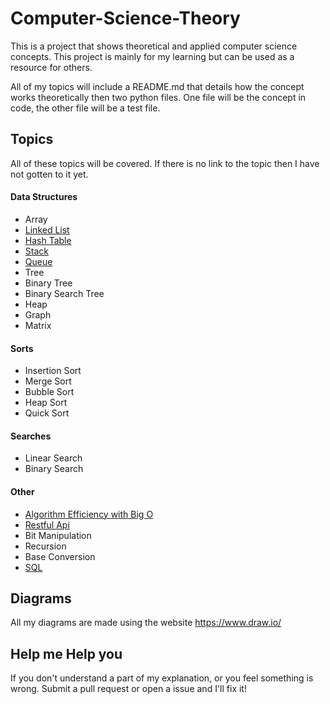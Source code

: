# Computer-Science-Theory

This is a project that shows theoretical and applied computer science
concepts. This project is mainly for my learning but can be used as a
resource for others.

All of my topics will include a README.md that details how the concept
works theoretically then two python files. One file will be the concept
in code, the other file will be a test file.

## Topics

All of these topics will be covered. If there is no link to the topic
then I have not gotten to it yet.

#### Data Structures
- Array
- [Linked List](Data%20Structures/Linked%20Lists)
- [Hash Table](Data%20Structures/Hash%20Tables)
- [Stack](Data%20Structures/Stack)
- [Queue](Data%20Structures/Queue)
- Tree
- Binary Tree
- Binary Search Tree
- Heap
- Graph
- Matrix

#### Sorts
- Insertion Sort
- Merge Sort
- Bubble Sort
- Heap Sort
- Quick Sort

#### Searches
- Linear Search
- Binary Search

#### Other
- [Algorithm Efficiency with Big O](Misc/Big%20O)
- [Restful Api](Misc/Restful%20Api)
- Bit Manipulation
- Recursion
- Base Conversion
- [SQL](Misc/SQL)

## Diagrams
All my diagrams are made using the website https://www.draw.io/

## Help me Help you
If you don't understand a part of my explanation, or you feel something
is wrong. Submit a pull request or open a issue and I'll fix it!
